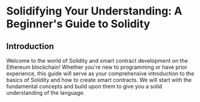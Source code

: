 # Solidifying Your Understanding: A Beginner's Guide to Solidity

## Introduction

Welcome to the world of Solidity and smart contract development on the Ethereum blockchain! Whether you're new to programming or have prior experience, this guide will serve as your comprehensive introduction to the basics of Solidity and how to create smart contracts. We will start with the fundamental concepts and build upon them to give you a solid understanding of the language.
